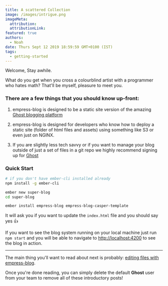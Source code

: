 ```yaml
---
title: A scattered Collection
image: /images/intrigue.png
imageMeta:
  attribution:
  attributionLink:
featured: true
authors:
  - Noah
date: Thurs Sept 12 2019 18:59:59 GMT+0100 (IST)
tags:
  - getting-started
---
```


Welcome, Stay awhile.

What do you get when you cross a colourblind artist with a programmer who hates math? That'll be myself, pleasure to meet you.






### There are a few things that you should know up-front:

1. empress-blog is designed to be a static site version of the amazing [Ghost blogging platform](https://ghost.org/)

1. empress-blog is designed for developers who know how to deploy a static site (folder of html files and assets) using something like S3 or even just on NGINX.

1. If you are slightly less tech savvy or if you want to manage your blog outside of just a set of files in a git repo we highly recommend signing up for [Ghost](https://ghost.org/pricing/)

### Quick Start

```sh
# if you don't have ember-cli installed already
npm install -g ember-cli

ember new super-blog
cd super-blog

ember install empress-blog empress-blog-casper-template
```

It will ask you if you want to update the `index.html` file and you should say yes 👍

If you want to see the blog system running on your local machine just run `npm start` and you will
be able to navigate to  [http://localhost:4200](http://localhost:4200) to see the blog in action.

---

The main thing you'll want to read about next is probably: [editing files with empress-blog](/the-editor/).

Once you're done reading, you can simply delete the default **Ghost** user from your team to remove all of these introductory posts!
